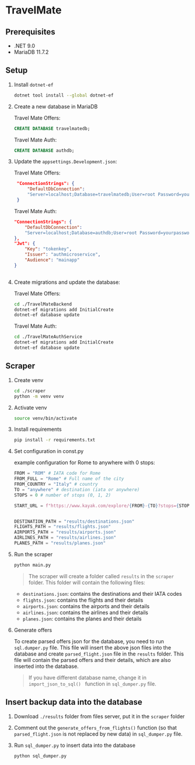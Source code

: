 # TravelMate

## Prerequisites
- .NET 9.0
- MariaDB 11.7.2

## Setup

1. Install `dotnet-ef`
    ```bash
    dotnet tool install --global dotnet-ef
    ```

2. Create a new database in MariaDB

    Travel Mate Offers:
    ```sql
    CREATE DATABASE travelmatedb;
    ```
    
    Travel Mate Auth:
    ```sql
    CREATE DATABASE authdb;
    ```
3. Update the `appsettings.Development.json`:

    Travel Mate Offers:

   ```json
    "ConnectionStrings": {
        "DefaultDbConnection":
        "Server=localhost;Database=travelmatedb;User=root Password=yourpassword;"
    }
    ```
    Travel Mate Auth:

    ```json
    "ConnectionStrings": {
        "DefaultDbConnection":
        "Server=localhost;Database=authdb;User=root Password=yourpassword;"
    },
    "Jwt": {
        "Key": "tokenkey",
        "Issuer": "authmicroservice",
        "Audience": "mainapp"
    }
  
    ```
4. Create migrations and update the database:

    Travel Mate Offers:
    ```bash
    cd ./TravelMateBackend
    dotnet-ef migrations add InitialCreate
    dotnet-ef database update
    ```

    Travel Mate Auth:
    ```bash
    cd ./TravelMateAuthService
    dotnet-ef migrations add InitialCreate
    dotnet-ef database update
    ```
## Scraper
1. Create venv 
    
   ```bash
   cd ./scraper
   python -m venv venv
   ```
2. Activate venv
    ```bash
    source venv/bin/activate
    ```

3. Install requirements
    ```bash
    pip install -r requirements.txt
    ```
4. Set configuration in const.py

    example configuration for Rome to anywhere with 0 stops:
    ```python
    FROM = "ROM" # IATA code for Rome
    FROM_FULL = "Rome" # Full name of the city
    FROM_COUNTRY = "Italy" # country
    TO = "anywhere" # destination (iata or anywhere)
    STOPS = 0 # number of stops (0, 1, 2)

    START_URL = f"https://www.kayak.com/explore/{FROM}-{TO}?stops={STOPS}"


    DESTINATION_PATH = "results/destinations.json"
    FLIGHTS_PATH = "results/flights.json"
    AIRPORTS_PATH = "results/airports.json"
    AIRLINES_PATH = "results/airlines.json"
    PLANES_PATH = "results/planes.json"
    ```

5. Run the scraper
    ```bash
    python main.py
    ```
    > The scraper will create a folder called `results` in the `scraper` folder. This folder will contain the following files:
    - `destinations.json`: contains the destinations and their IATA codes
    - `flights.json`: contains the flights and their details
    - `airports.json`: contains the airports and their details
    - `airlines.json`: contains the airlines and their details
    - `planes.json`: contains the planes and their details

6. Generate offers

    To create parsed offers json for the database, you need to run `sql.dumper.py` file. This file will insert the above json files into the database and create `parsed_flight.json` file in the `results` folder. This file will contain the parsed offers and their details, which are also inserted into the database.

    >If you have different database name, change it in `import_json_to_sql() ` function in `sql_dumper.py` file.
    
## Insert backup data into the database
1. Download `./results` folder from files server, put it in the `scraper` folder 
2. Comment out the `generate_offers_from_flights()` function (so that `parsed_flight.json` is not replaced by new data) in `sql_dumper.py` file.

2. Run `sql_dumper.py` to insert data into the database
    ```bash
    python sql_dumper.py
    ```


